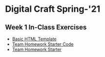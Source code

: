 # Digital Craft Spring-'21

## Week 1 In-Class Exercises
* [Basic HTML Template](https://compagnb.github.io/SP21-PUFY1225-DIGITAL-CRAFT/wk1htmldemo.html)
* [Team Homework Starter Code](https://github.com/compagnb/SP21-PUFY1225-DIGITAL-CRAFT/blob/main/wk1homeworksample.html)
* [Team Homework Starter](https://compagnb.github.io/SP21-PUFY1225-DIGITAL-CRAFT/wk1homeworksample.html)